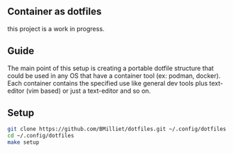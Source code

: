 ## Container as dotfiles
this project is a work in progress.

## Guide

The main point of this setup is creating a portable dotfile structure that could be used in any OS that have a container tool (ex: podman, docker).
Each container contains the specified use like general dev tools plus text-editor (vim based) or just a text-editor and so on.

## Setup
```bash
git clone https://github.com/BMilliet/dotfiles.git ~/.config/dotfiles
cd ~/.config/dotfiles
make setup
```
